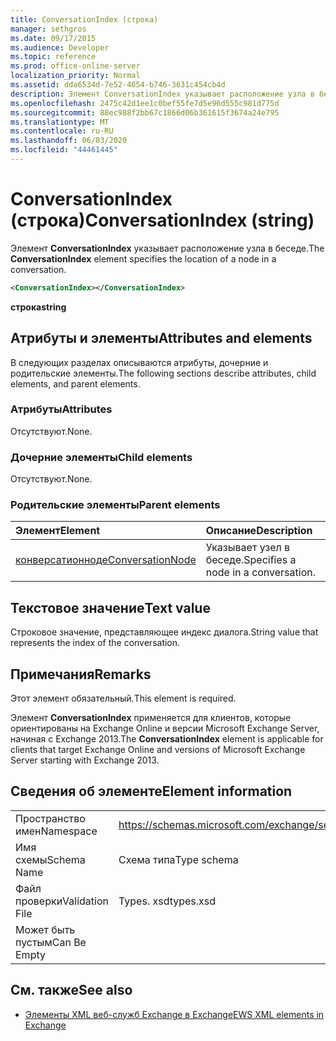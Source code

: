```yaml
---
title: ConversationIndex (строка)
manager: sethgros
ms.date: 09/17/2015
ms.audience: Developer
ms.topic: reference
ms.prod: office-online-server
localization_priority: Normal
ms.assetid: dda6534d-7e52-4654-b746-3631c454cb4d
description: Элемент ConversationIndex указывает расположение узла в беседе.
ms.openlocfilehash: 2475c42d1ee1c0bef55fe7d5e96d555c981d775d
ms.sourcegitcommit: 88ec988f2bb67c1866d06b361615f3674a24e795
ms.translationtype: MT
ms.contentlocale: ru-RU
ms.lasthandoff: 06/03/2020
ms.locfileid: "44461445"
---
```

# <a name="conversationindex-string"></a><span data-ttu-id="547b3-103">ConversationIndex (строка)</span><span class="sxs-lookup"><span data-stu-id="547b3-103">ConversationIndex (string)</span></span>

<span data-ttu-id="547b3-104">Элемент **ConversationIndex** указывает расположение узла в беседе.</span><span class="sxs-lookup"><span data-stu-id="547b3-104">The **ConversationIndex** element specifies the location of a node in a conversation.</span></span> 
  
```XML
<ConversationIndex></ConversationIndex>
```

 <span data-ttu-id="547b3-105">**строка**</span><span class="sxs-lookup"><span data-stu-id="547b3-105">**string**</span></span>
## <a name="attributes-and-elements"></a><span data-ttu-id="547b3-106">Атрибуты и элементы</span><span class="sxs-lookup"><span data-stu-id="547b3-106">Attributes and elements</span></span>

<span data-ttu-id="547b3-107">В следующих разделах описываются атрибуты, дочерние и родительские элементы.</span><span class="sxs-lookup"><span data-stu-id="547b3-107">The following sections describe attributes, child elements, and parent elements.</span></span>
  
### <a name="attributes"></a><span data-ttu-id="547b3-108">Атрибуты</span><span class="sxs-lookup"><span data-stu-id="547b3-108">Attributes</span></span>

<span data-ttu-id="547b3-109">Отсутствуют.</span><span class="sxs-lookup"><span data-stu-id="547b3-109">None.</span></span>
  
### <a name="child-elements"></a><span data-ttu-id="547b3-110">Дочерние элементы</span><span class="sxs-lookup"><span data-stu-id="547b3-110">Child elements</span></span>

<span data-ttu-id="547b3-111">Отсутствуют.</span><span class="sxs-lookup"><span data-stu-id="547b3-111">None.</span></span>
  
### <a name="parent-elements"></a><span data-ttu-id="547b3-112">Родительские элементы</span><span class="sxs-lookup"><span data-stu-id="547b3-112">Parent elements</span></span>

|<span data-ttu-id="547b3-113">**Элемент**</span><span class="sxs-lookup"><span data-stu-id="547b3-113">**Element**</span></span>|<span data-ttu-id="547b3-114">**Описание**</span><span class="sxs-lookup"><span data-stu-id="547b3-114">**Description**</span></span>|
|:-----|:-----|
|[<span data-ttu-id="547b3-115">конверсатионноде</span><span class="sxs-lookup"><span data-stu-id="547b3-115">ConversationNode</span></span>](conversationnode.md) <br/> |<span data-ttu-id="547b3-116">Указывает узел в беседе.</span><span class="sxs-lookup"><span data-stu-id="547b3-116">Specifies a node in a conversation.</span></span>  <br/> |
   
## <a name="text-value"></a><span data-ttu-id="547b3-117">Текстовое значение</span><span class="sxs-lookup"><span data-stu-id="547b3-117">Text value</span></span>

<span data-ttu-id="547b3-118">Строковое значение, представляющее индекс диалога.</span><span class="sxs-lookup"><span data-stu-id="547b3-118">String value that represents the index of the conversation.</span></span>
  
## <a name="remarks"></a><span data-ttu-id="547b3-119">Примечания</span><span class="sxs-lookup"><span data-stu-id="547b3-119">Remarks</span></span>

<span data-ttu-id="547b3-120">Этот элемент обязательный.</span><span class="sxs-lookup"><span data-stu-id="547b3-120">This element is required.</span></span>
  
<span data-ttu-id="547b3-121">Элемент **ConversationIndex** применяется для клиентов, которые ориентированы на Exchange Online и версии Microsoft Exchange Server, начиная с Exchange 2013.</span><span class="sxs-lookup"><span data-stu-id="547b3-121">The **ConversationIndex** element is applicable for clients that target Exchange Online and versions of Microsoft Exchange Server starting with Exchange 2013.</span></span> 
  
## <a name="element-information"></a><span data-ttu-id="547b3-122">Сведения об элементе</span><span class="sxs-lookup"><span data-stu-id="547b3-122">Element information</span></span>

|||
|:-----|:-----|
|<span data-ttu-id="547b3-123">Пространство имен</span><span class="sxs-lookup"><span data-stu-id="547b3-123">Namespace</span></span>  <br/> |https://schemas.microsoft.com/exchange/services/2006/types  <br/> |
|<span data-ttu-id="547b3-124">Имя схемы</span><span class="sxs-lookup"><span data-stu-id="547b3-124">Schema Name</span></span>  <br/> |<span data-ttu-id="547b3-125">Схема типа</span><span class="sxs-lookup"><span data-stu-id="547b3-125">Type schema</span></span>  <br/> |
|<span data-ttu-id="547b3-126">Файл проверки</span><span class="sxs-lookup"><span data-stu-id="547b3-126">Validation File</span></span>  <br/> |<span data-ttu-id="547b3-127">Types. xsd</span><span class="sxs-lookup"><span data-stu-id="547b3-127">types.xsd</span></span>  <br/> |
|<span data-ttu-id="547b3-128">Может быть пустым</span><span class="sxs-lookup"><span data-stu-id="547b3-128">Can Be Empty</span></span>  <br/> ||
   
## <a name="see-also"></a><span data-ttu-id="547b3-129">См. также</span><span class="sxs-lookup"><span data-stu-id="547b3-129">See also</span></span>



- [<span data-ttu-id="547b3-130">Элементы XML веб-служб Exchange в Exchange</span><span class="sxs-lookup"><span data-stu-id="547b3-130">EWS XML elements in Exchange</span></span>](ews-xml-elements-in-exchange.md)

